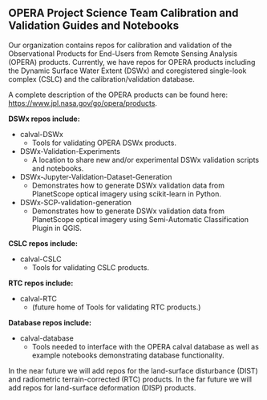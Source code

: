 ## OPERA Project Science Team Calibration and Validation Guides and Notebooks

Our organization contains repos for calibration and validation of the Observational Products for End-Users from Remote Sensing Analysis (OPERA) products. Currently, we have repos for OPERA products including the Dynamic Surface Water Extent (DSWx) and coregistered single-look complex (CSLC) and the calibration/validation database. 

A complete description of the OPERA products can be found here: https://www.jpl.nasa.gov/go/opera/products. 

**DSWx repos include:**
- calval-DSWx 
  - Tools for validating OPERA DSWx products. 
- DSWx-Validation-Experiments 
  - A location to share new and/or experimental DSWx validation scripts and notebooks.
- DSWx-Jupyter-Validation-Dataset-Generation
  - Demonstrates how to generate DSWx validation data from PlanetScope optical imagery using scikit-learn in Python.
- DSWx-SCP-validation-generation 
  - Demonstrates how to generate DSWx validation data from PlanetScope optical imagery using Semi-Automatic Classification Plugin in QGIS.

**CSLC repos include:**
- calval-CSLC 
  - Tools for validating CSLC products.

**RTC repos include:**
- calval-RTC 
  - (future home of Tools for validating RTC products.)

**Database repos include:**
- calval-database
  - Tools needed to interface with the OPERA calval database as well as example notebooks demonstrating database functionality.


In the near future we will add repos for the land-surface disturbance (DIST) and radiometric terrain-corrected (RTC) products. In the far future we will add repos for land-surface deformation (DISP) products.

<!--

**Here are some ideas to get you started:**

🙋‍♀️ A short introduction - what is your organization all about?
🌈 Contribution guidelines - how can the community get involved?
👩‍💻 Useful resources - where can the community find your docs? Is there anything else the community should know?
🍿 Fun facts - what does your team eat for breakfast?
🧙 Remember, you can do mighty things with the power of [Markdown](https://docs.github.com/github/writing-on-github/getting-started-with-writing-and-formatting-on-github/basic-writing-and-formatting-syntax)
-->
